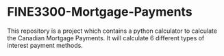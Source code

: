# FINE3300-Mortgage-Payments
This repository is a project which contains a python calculator to calculate the Canadian Mortgage Payments.  It will calculate 6 different types of interest payment methods. 
